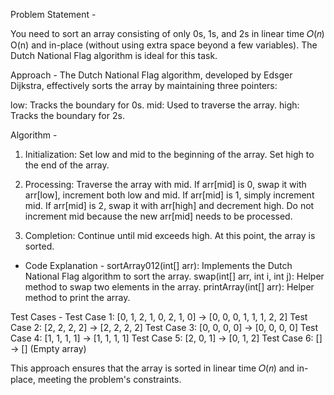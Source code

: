 Problem Statement -

You need to sort an array consisting of only 0s, 1s, and 2s in linear time 
𝑂(𝑛)
O(n) and in-place (without using extra space beyond a few variables). The Dutch National Flag algorithm is ideal for this task.

Approach - 
The Dutch National Flag algorithm, developed by Edsger Dijkstra, effectively sorts the array by maintaining three pointers:

low: Tracks the boundary for 0s.
mid: Used to traverse the array.
high: Tracks the boundary for 2s.

Algorithm - 

1. Initialization:
    Set low and mid to the beginning of the array.
    Set high to the end of the array.

2. Processing:
    Traverse the array with mid.
    If arr[mid] is 0, swap it with arr[low], increment both low and mid.
    If arr[mid] is 1, simply increment mid.
    If arr[mid] is 2, swap it with arr[high] and decrement high. Do not increment mid because the new arr[mid] needs to be processed.
    
3. Completion:
    Continue until mid exceeds high. At this point, the array is sorted.
    
* Code Explanation -
    sortArray012(int[] arr): Implements the Dutch National Flag algorithm to sort the array.
    swap(int[] arr, int i, int j): Helper method to swap two elements in the array.
    printArray(int[] arr): Helper method to print the array.

Test Cases - 
Test Case 1: [0, 1, 2, 1, 0, 2, 1, 0] → [0, 0, 0, 1, 1, 1, 2, 2]
Test Case 2: [2, 2, 2, 2] → [2, 2, 2, 2]
Test Case 3: [0, 0, 0, 0] → [0, 0, 0, 0]
Test Case 4: [1, 1, 1, 1] → [1, 1, 1, 1]
Test Case 5: [2, 0, 1] → [0, 1, 2]
Test Case 6: [] → [] (Empty array)

This approach ensures that the array is sorted in linear time 𝑂(𝑛) and in-place, meeting the problem's constraints.
